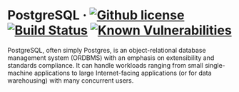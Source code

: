 # PostgreSQL &middot; [![Github license](https://img.shields.io/badge/license-Apache%202.0-purple.svg)](https://opensource.org/licenses/Apache-2.0) [![Build Status](https://travis-ci.org/Blahodatny/PostgreSQL.svg?branch=master)](https://travis-ci.org/Blahodatny/PostgreSQL) [![Known Vulnerabilities](https://snyk.io/test/github/Blahodatny/PostgreSQL/badge.svg?targetFile=build.gradle)](https://snyk.io/test/github/Blahodatny/PostgreSQL?targetFile=build.gradle)

PostgreSQL, often simply Postgres, is an object-relational database management system (ORDBMS) with an emphasis on extensibility and standards compliance. It can handle workloads ranging from small single-machine applications to large Internet-facing applications (or for data warehousing) with many concurrent users.
